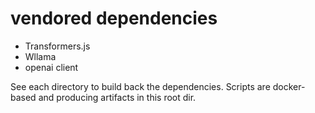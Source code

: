 # vendored dependencies


- Transformers.js 
- Wllama
- openai client

See each directory to build back the dependencies. 
Scripts are docker-based and producing artifacts in this root dir.
